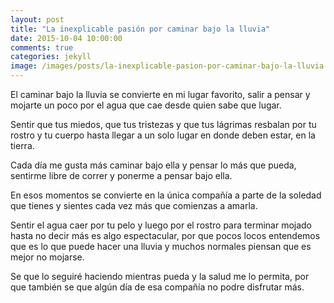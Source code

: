 ```yaml
---
layout: post
title: "La inexplicable pasión por caminar bajo la lluvia"
date: 2015-10-04 10:00:00
comments: true
categories: jekyll
image: /images/posts/la-inexplicable-pasion-por-caminar-bajo-la-lluvia.jpg
---
```


El caminar bajo la lluvia se convierte en mi lugar favorito, salir a pensar y mojarte un poco por el agua que cae desde quien sabe que lugar.

Sentir que tus miedos, que tus tristezas y que tus lágrimas resbalan por tu rostro y tu cuerpo hasta llegar a un solo lugar en donde deben estar, en la tierra.

Cada día me gusta más caminar bajo ella y pensar lo más que pueda, sentirme libre de correr y ponerme a pensar bajo ella.

En esos momentos se convierte en la única compañía a parte de la soledad que tienes y sientes cada vez más que comienzas a amarla.

Sentir el agua caer por tu pelo y luego por el rostro para terminar mojado hasta no decir más es algo espectacular, por que pocos locos entendemos que es lo que puede hacer una lluvia y muchos normales piensan que es mejor no mojarse.

Se que lo seguiré haciendo mientras pueda y la salud me lo permita, por que también se que algún día de esa compañía no podre disfrutar más.